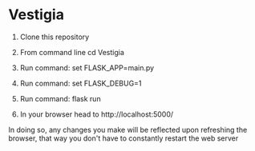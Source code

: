 # Vestigia

1. Clone this repository 

2. From command line cd Vestigia

3. Run command: set FLASK_APP=main.py

4. Run command: set FLASK_DEBUG=1

5. Run command: flask run

6. In your browser head to http://localhost:5000/

In doing so, any changes you make will be reflected upon refreshing the browser, that way you don't have to constantly restart the web server
